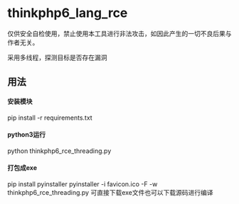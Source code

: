 # thinkphp6_lang_rce
仅供安全自检使用，禁止使用本工具进行非法攻击，如因此产生的一切不良后果与作者无关。

采用多线程，探测目标是否存在漏洞
## 用法
#### 安装模块
pip install -r requirements.txt
#### python3运行
python thinkphp6_rce_threading.py
#### 打包成exe
pip install pyinstaller
pyinstaller -i favicon.ico -F -w thinkphp6_rce_threading.py
可直接下载exe文件也可以下载源码进行编译
